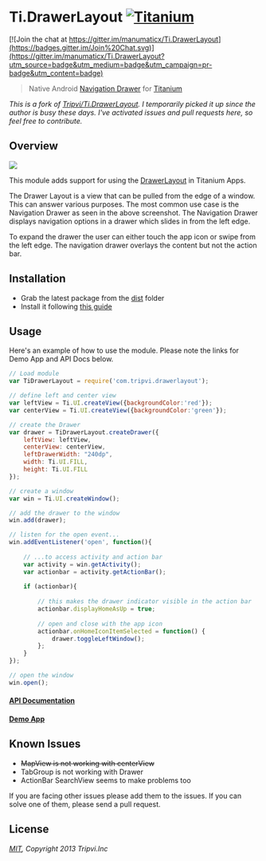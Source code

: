 # Ti.DrawerLayout [![Titanium](http://www-static.appcelerator.com/badges/titanium-git-badge-sq.png)](http://www.appcelerator.com/titanium/)

[![Join the chat at https://gitter.im/manumaticx/Ti.DrawerLayout](https://badges.gitter.im/Join%20Chat.svg)](https://gitter.im/manumaticx/Ti.DrawerLayout?utm_source=badge&utm_medium=badge&utm_campaign=pr-badge&utm_content=badge)

> Native Android [Navigation Drawer](http://developer.android.com/design/patterns/navigation-drawer.html) for [Titanium](http://www.appcelerator.com/titanium/)

_This is a fork of [Tripvi/Ti.DrawerLayout](https://github.com/Tripvi/Ti.DrawerLayout). I temporarily picked it up since the author is busy these days. I've activated issues and pull requests here, so feel free to contribute._

## Overview

![](https://developer.android.com/design/media/navigation_drawer_holo_dark_light.png)

This module adds support for using the [DrawerLayout](http://developer.android.com/reference/android/support/v4/widget/DrawerLayout.html) in Titanium Apps.

The Drawer Layout is a view that can be pulled from the edge of a window. This can answer various purposes. The most common use case is the Navigation Drawer as seen in the above screenshot. The Navigation Drawer displays navigation options in a drawer which slides in from the left edge.

To expand the drawer the user can either touch the app icon or swipe from the left edge. The navigation drawer overlays the content but not the action bar.


## Installation

* Grab the latest package from the [dist](dist) folder
* Install it following [this guide](http://docs.appcelerator.com/titanium/latest/#!/guide/Using_a_Module)

## Usage

Here's an example of how to use the module. Please note the links for Demo App and API Docs below.

```javascript
// Load module
var TiDrawerLayout = require('com.tripvi.drawerlayout');

// define left and center view
var leftView = Ti.UI.createView({backgroundColor:'red'});
var centerView = Ti.UI.createView({backgroundColor:'green'});

// create the Drawer
var drawer = TiDrawerLayout.createDrawer({
    leftView: leftView,
    centerView: centerView,
    leftDrawerWidth: "240dp",
    width: Ti.UI.FILL,
    height: Ti.UI.FILL
});

// create a window
var win = Ti.UI.createWindow();

// add the drawer to the window
win.add(drawer);

// listen for the open event...
win.addEventListener('open', function(){
    
    // ...to access activity and action bar
    var activity = win.getActivity();
    var actionbar = activity.getActionBar();
    
    if (actionbar){
    
        // this makes the drawer indicator visible in the action bar
        actionbar.displayHomeAsUp = true;
        
        // open and close with the app icon
        actionbar.onHomeIconItemSelected = function() {
            drawer.toggleLeftWindow();
        };
    }
});

// open the window
win.open();
```

#### [API Documentation](documentation/index.md)
#### [Demo App](https://github.com/manumaticx/Ti.DrawerLayout-Demo-Alloy-App)

## Known Issues

* ~~MapView is not working with centerView~~
* TabGroup is not working with Drawer
* ActionBar SearchView seems to make problems too

If you are facing other issues please add them to the issues. If you can solve one of them, please send a pull request.

## License

_[MIT](LICENSE), Copyright 2013 Tripvi.Inc_
